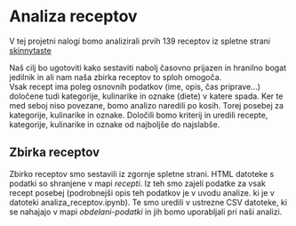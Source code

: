# Analiza receptov

V tej projetni nalogi bomo analizirali prvih 139 receptov iz spletne strani [skinnytaste](https://www.skinnytaste.com/)

Naš cilj bo ugotoviti kako sestaviti nabolj časovno prijazen in hranilno bogat jedilnik in ali nam naša zbirka receptov to sploh omogoča.        
Vsak recept ima poleg osnovnih podatkov (ime, opis, čas priprave...) določene tudi kategorije, kulinarike in oznake (diete) v katere spada. 
Ker te med seboj niso povezane, bomo analizo naredili po kosih. Torej posebej za kategorije, kulinarike in oznake.
Določili bomo kriterij in uredili recepte, kategorije, kulinarike in oznake od najboljše do najslabše.

## Zbirka receptov 

Zbirko receptov smo sestavili iz zgornje spletne strani. HTML datoteke s podatki so shranjene v mapi _recepti_. Iz teh smo zajeli podatke za vsak recept posebej (podrobnejši opis teh podatkov je v uvodu analize. ki je v datoteki analiza_receptov.ipynb). Te smo uredili v ustrezne CSV datoteke, ki se nahajajo v mapi _obdelani-podatki_ in jih bomo uporabljali pri naši analizi.
